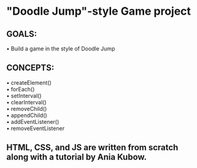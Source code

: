 # "Doodle Jump"-style Game project

## GOALS:

&#8226; Build a game in the style of Doodle Jump

## CONCEPTS:

&#8226; createElement()<br>
&#8226; forEach()<br>
&#8226; setInterval()<br>
&#8226; clearInterval()<br>
&#8226; removeChild()<br>
&#8226; appendChild()<br>
&#8226; addEventListener()<br>
&#8226; removeEventListener

## HTML, CSS, and JS are written from scratch along with a tutorial by Ania Kubow.
